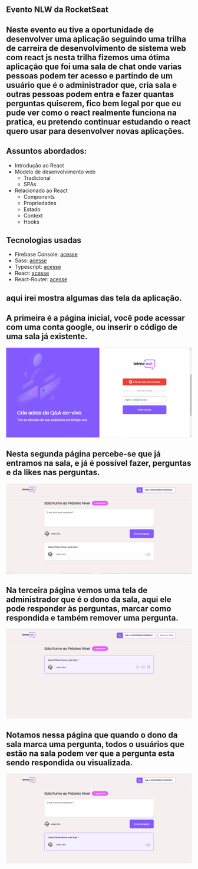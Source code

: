 ## Evento NLW da RocketSeat

## Neste evento eu tive a oportunidade de desenvolver uma aplicação seguindo uma trilha de carreira de desenvolvimento de sistema web com react js nesta trilha fizemos uma ótima aplicação que foi uma sala de chat onde varias pessoas podem ter acesso e partindo de um usuário que é o administrador que, cria sala e outras pessoas podem entra e fazer quantas perguntas quiserem, fico bem legal por que eu pude ver como o react realmente funciona na pratica, eu pretendo continuar estudando o react quero usar para desenvolver novas aplicações. 

## Assuntos abordados: 
* Introdução ao React 
* Modelo de desenvolvimento web 
  * Tradicional
  * SPAs
* Relacionado ao React
  * Components
  * Propriedades
  *	Estado
  * Context
  * Hooks


## Tecnologias usadas
  * Firebase Console: <a href="https://firebase.google.com" target="_blank">acesse</a>
  * Sass: <a href="https://sass-lang.com/" target="_blank">acesse</a>
  * Typescript: <a href="https://www.typescriptlang.org/" target="_blank">acesse</a>
  * React: <a href="https://pt-br.reactjs.org/" target="_blank">acesse</a>
  * React-Router: <a href="https://pt-br.reactjs.org/community/routing.html" target="_blank">acesse</a>

## aqui irei mostra algumas das tela da aplicação.

## A primeira é a página inicial, você pode acessar com uma conta google, ou inserir o código de uma sala já existente.
<img src="src/assets/prints/nlw-1.png" alt="página principal do site"><br>

## Nesta segunda página percebe-se que já entramos na sala, e já é possível fazer, perguntas e da likes nas perguntas.
<img src="src/assets/prints/nlw-2.png" alt="página da sala"><br>

## Na terceira página vemos uma tela de administrador que é o dono da sala, aqui ele pode responder às perguntas, marcar como respondida e também remover uma pergunta.
<img src="src/assets/prints/nlw-3.png" alt="página de administrador"><br>

## Notamos nessa página que quando o dono da sala marca uma pergunta, todos o usuários que estão na sala podem ver que a pergunta esta sendo respondida ou visualizada.
<img src="src/assets/prints/nlw-4.png" alt="página da sala refletindo mudanças de ações do administrador">

